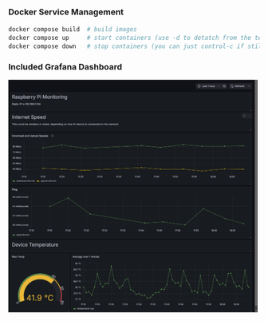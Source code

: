 ### Docker Service Management
```bash
docker compose build  # build images
docker compose up     # start containers (use -d to detatch from the terminal)
docker compose down   # stop containers (you can just control-c if still attached)
```

### Included Grafana Dashboard
<img src="img/speed_and_temp_dashboard.png" width="500px">